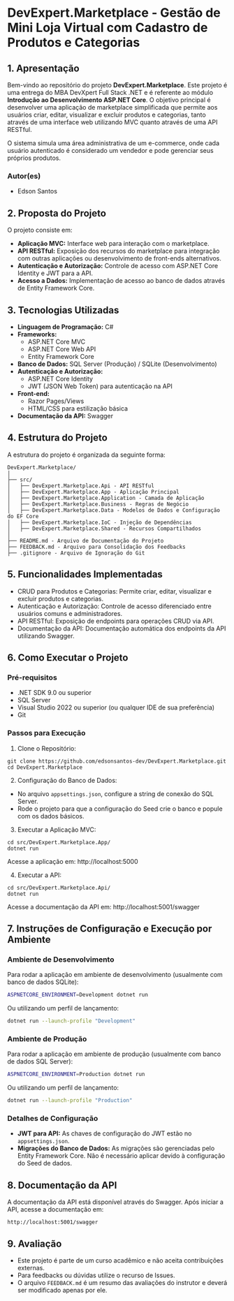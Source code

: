 # DevExpert.Marketplace - Gestão de Mini Loja Virtual com Cadastro de Produtos e Categorias

## 1. Apresentação

Bem-vindo ao repositório do projeto **DevExpert.Marketplace**. Este projeto é uma entrega do MBA DevXpert Full Stack .NET e é referente ao módulo **Introdução ao Desenvolvimento ASP.NET Core**. O objetivo principal é desenvolver uma aplicação de marketplace simplificada que permite aos usuários criar, editar, visualizar e excluir produtos e categorias, tanto através de uma interface web utilizando MVC quanto através de uma API RESTful.

O sistema simula uma área administrativa de um e-commerce, onde cada usuário autenticado é considerado um vendedor e pode gerenciar seus próprios produtos.

### Autor(es)
- Edson Santos

## 2. Proposta do Projeto

O projeto consiste em:

- **Aplicação MVC:** Interface web para interação com o marketplace.
- **API RESTful:** Exposição dos recursos do marketplace para integração com outras aplicações ou desenvolvimento de front-ends alternativos.
- **Autenticação e Autorização:** Controle de acesso com ASP.NET Core Identity e JWT para a API.
- **Acesso a Dados:** Implementação de acesso ao banco de dados através de Entity Framework Core.

## 3. Tecnologias Utilizadas

- **Linguagem de Programação:** C#
- **Frameworks:**
    - ASP.NET Core MVC
    - ASP.NET Core Web API
    - Entity Framework Core
- **Banco de Dados:** SQL Server (Produção) / SQLite (Desenvolvimento)
- **Autenticação e Autorização:**
    - ASP.NET Core Identity
    - JWT (JSON Web Token) para autenticação na API
- **Front-end:**
    - Razor Pages/Views
    - HTML/CSS para estilização básica
- **Documentação da API:** Swagger

## 4. Estrutura do Projeto

A estrutura do projeto é organizada da seguinte forma:

```
DevExpert.Marketplace/
│
├── src/
│   ├── DevExpert.Marketplace.Api - API RESTful
│   ├── DevExpert.Marketplace.App - Aplicação Principal
│   ├── DevExpert.Marketplace.Application - Camada de Aplicação
│   ├── DevExpert.Marketplace.Business - Regras de Negócio
│   ├── DevExpert.Marketplace.Data - Modelos de Dados e Configuração do EF Core
│   ├── DevExpert.Marketplace.IoC - Injeção de Dependências
│   ├── DevExpert.Marketplace.Shared - Recursos Compartilhados
│
├── README.md - Arquivo de Documentação do Projeto
├── FEEDBACK.md - Arquivo para Consolidação dos Feedbacks
├── .gitignore - Arquivo de Ignoração do Git
```

## 5. Funcionalidades Implementadas

- CRUD para Produtos e Categorias: Permite criar, editar, visualizar e excluir produtos e categorias.
- Autenticação e Autorização: Controle de acesso diferenciado entre usuários comuns e administradores.
- API RESTful: Exposição de endpoints para operações CRUD via API.
- Documentação da API: Documentação automática dos endpoints da API utilizando Swagger.

## 6. Como Executar o Projeto

### Pré-requisitos
- .NET SDK 9.0 ou superior
- SQL Server
- Visual Studio 2022 ou superior (ou qualquer IDE de sua preferência)
- Git

### Passos para Execução
1. Clone o Repositório:
```
git clone https://github.com/edsonsantos-dev/DevExpert.Marketplace.git
cd DevExpert.Marketplace
```

2. Configuração do Banco de Dados:
- No arquivo `appsettings.json`, configure a string de conexão do SQL Server.
- Rode o projeto para que a configuração do Seed crie o banco e popule com os dados básicos.

3. Executar a Aplicação MVC:
```
cd src/DevExpert.Marketplace.App/
dotnet run
```
Acesse a aplicação em: http://localhost:5000

4. Executar a API:
```
cd src/DevExpert.Marketplace.Api/
dotnet run
```
Acesse a documentação da API em: http://localhost:5001/swagger

## 7. Instruções de Configuração e Execução por Ambiente

### Ambiente de Desenvolvimento
Para rodar a aplicação em ambiente de desenvolvimento (usualmente com banco de dados SQLite):

```bash
ASPNETCORE_ENVIRONMENT=Development dotnet run
```
Ou utilizando um perfil de lançamento:
```bash
dotnet run --launch-profile "Development"
```

### Ambiente de Produção
Para rodar a aplicação em ambiente de produção (usualmente com banco de dados SQL Server):

```bash
ASPNETCORE_ENVIRONMENT=Production dotnet run
```
Ou utilizando um perfil de lançamento:
```bash
dotnet run --launch-profile "Production"
```

### Detalhes de Configuração
- **JWT para API:** As chaves de configuração do JWT estão no `appsettings.json`.
- **Migrações do Banco de Dados:** As migrações são gerenciadas pelo Entity Framework Core. Não é necessário aplicar devido à configuração do Seed de dados.

## 8. Documentação da API

A documentação da API está disponível através do Swagger. Após iniciar a API, acesse a documentação em:
```
http://localhost:5001/swagger
```

## 9. Avaliação

- Este projeto é parte de um curso acadêmico e não aceita contribuições externas.
- Para feedbacks ou dúvidas utilize o recurso de Issues.
- O arquivo `FEEDBACK.md` é um resumo das avaliações do instrutor e deverá ser modificado apenas por ele.

